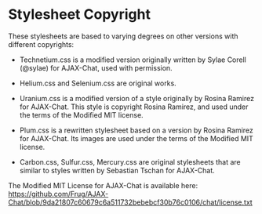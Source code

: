 Stylesheet Copyright
====================

These stylesheets are based to varying degrees on other versions with
different copyrights:

* Technetium.css is a modified version originally written
  by Sylae Corell (@sylae) for AJAX-Chat, used with permission.

* Helium.css and Selenium.css are original works.

* Uranium.css is a modified version of a style originally
  by Rosina Ramirez for AJAX-Chat. 
  This style is copyright Rosina Ramirez, and used under the
  terms of the Modified MIT license.

* Plum.css is a rewritten stylesheet based on a version 
  by Rosina Ramirez for AJAX-Chat.
  Its images are used under the terms of the Modified MIT license.

* Carbon.css, Sulfur.css, Mercury.css are original stylesheets
  that are similar to styles written by Sebastian Tschan for AJAX-Chat.

The Modified MIT License for AJAX-Chat is available here:
https://github.com/Frug/AJAX-Chat/blob/9da21807c60679c6a511732bebebcf30b76c0106/chat/license.txt
